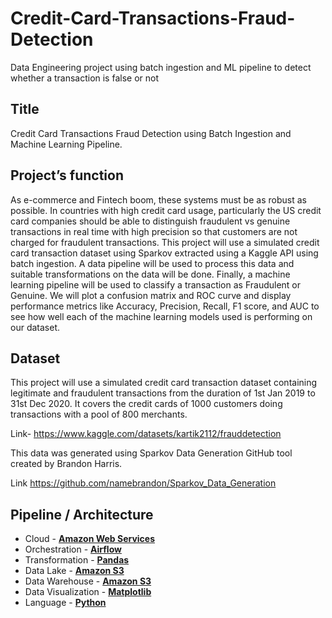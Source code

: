 # Credit-Card-Transactions-Fraud-Detection

Data Engineering project using batch ingestion and ML pipeline to detect whether a transaction is false or not 

## Title

Credit Card Transactions Fraud Detection using Batch Ingestion and Machine Learning Pipeline.

## Project’s function

As e-commerce and Fintech boom, these systems must be as robust as possible. In countries with high credit card usage, particularly the US credit card companies should be able to distinguish fraudulent vs genuine transactions in real time with high precision so that customers are not charged for fraudulent transactions.
This project will use a simulated credit card transaction dataset using Sparkov extracted using a Kaggle API using batch ingestion. A data pipeline will be used to process this data and suitable transformations on the data will be done. Finally, a machine learning pipeline will be used to classify a transaction as Fraudulent or Genuine. We will plot a confusion matrix and ROC curve and display performance metrics like Accuracy, Precision, Recall, F1 score, and AUC to see how well each of the machine learning models used is performing on our dataset.

## Dataset

This project will use a simulated credit card transaction dataset containing legitimate and fraudulent transactions from the duration of 1st Jan 2019 to 31st Dec 2020. It covers the credit cards of 1000 customers doing transactions with a pool of 800 merchants.

Link- https://www.kaggle.com/datasets/kartik2112/frauddetection

This data was generated using Sparkov Data Generation
GitHub tool created by Brandon Harris.

Link https://github.com/namebrandon/Sparkov_Data_Generation

## Pipeline / Architecture

- Cloud - [**Amazon Web Services**](https://aws.amazon.com/free/?gclid=CjwKCAiAjrarBhAWEiwA2qWdCObCd_owlFH0urkD8Ek2df-o9_z27R7Eh_47HYXaXqcxAFw8DrpoIRoCGLEQAvD_BwE&trk=fce796e8-4ceb-48e0-9767-89f7873fac3d&sc_channel=ps&ef_id=CjwKCAiAjrarBhAWEiwA2qWdCObCd_owlFH0urkD8Ek2df-o9_z27R7Eh_47HYXaXqcxAFw8DrpoIRoCGLEQAvD_BwE:G:s&s_kwcid=AL!4422!3!432339156150!e!!g!!aws!1644045032!68366401852)
- Orchestration - [**Airflow**](https://airflow.apache.org)
- Transformation - [**Pandas**](https://pandas.pydata.org/)
- Data Lake - [**Amazon S3**](https://aws.amazon.com/pm/serv-s3/?gclid=CjwKCAiAjrarBhAWEiwA2qWdCMeSmoX4RDFT2fz97d6LdpX5TjAPMLhbgXLYGNgEjSNORKGj7h9l7BoCzZMQAvD_BwE&trk=fecf68c9-3874-4ae2-a7ed-72b6d19c8034&sc_channel=ps&ef_id=CjwKCAiAjrarBhAWEiwA2qWdCMeSmoX4RDFT2fz97d6LdpX5TjAPMLhbgXLYGNgEjSNORKGj7h9l7BoCzZMQAvD_BwE:G:s&s_kwcid=AL!4422!3!536452728638!e!!g!!aws%20s3!11204620052!112938567994#Learn_More_About_Amazon_S3)
- Data Warehouse - [**Amazon S3**](https://aws.amazon.com/pm/serv-s3/?gclid=CjwKCAiAjrarBhAWEiwA2qWdCMeSmoX4RDFT2fz97d6LdpX5TjAPMLhbgXLYGNgEjSNORKGj7h9l7BoCzZMQAvD_BwE&trk=fecf68c9-3874-4ae2-a7ed-72b6d19c8034&sc_channel=ps&ef_id=CjwKCAiAjrarBhAWEiwA2qWdCMeSmoX4RDFT2fz97d6LdpX5TjAPMLhbgXLYGNgEjSNORKGj7h9l7BoCzZMQAvD_BwE:G:s&s_kwcid=AL!4422!3!536452728638!e!!g!!aws%20s3!11204620052!112938567994#Learn_More_About_Amazon_S3)
- Data Visualization - [**Matplotlib**](https://matplotlib.org/)
- Language - [**Python**](https://www.python.org)



